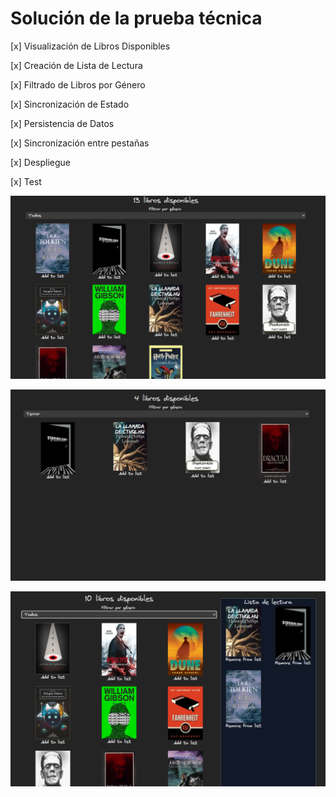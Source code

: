# Solución de la prueba técnica 

[x] Visualización de Libros Disponibles

[x] Creación de Lista de Lectura

[x] Filtrado de Libros por Género

[x] Sincronización de Estado

[x] Persistencia de Datos

[x] Sincronización entre pestañas

[x] Despliegue

[x] Test

![Visualizar todos los libros](./src/assets/nomal.png)

![Filtro por género aplicado a la lista](./src/assets/filter.png)

![Libros añadidos a la lista](./src/assets/addedToList.png)